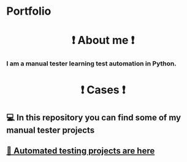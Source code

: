 # Portfolio
<h1 align="center">	&#10071 About me 	&#10071</h1>
<h3 align="left">
I am a manual tester learning test automation in Python. 
</h3>
<h1 align="center">	&#10071 Cases 	&#10071</h1>
<p><h2>&#128187 In this repository you can find some of my manual tester projects</h2></p>
<p><h2><a href="https://github.com/evgenfromgus/Automation-Python"> &#129302 Automated testing projects are here</a></h2></p>
